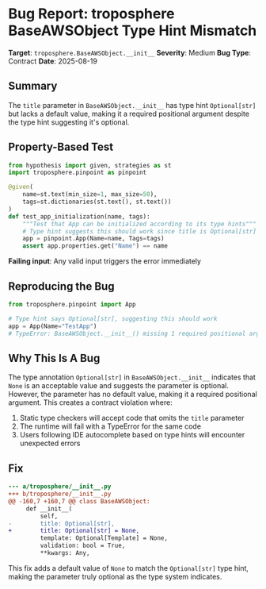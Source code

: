# Bug Report: troposphere BaseAWSObject Type Hint Mismatch

**Target**: `troposphere.BaseAWSObject.__init__`
**Severity**: Medium
**Bug Type**: Contract
**Date**: 2025-08-19

## Summary

The `title` parameter in `BaseAWSObject.__init__` has type hint `Optional[str]` but lacks a default value, making it a required positional argument despite the type hint suggesting it's optional.

## Property-Based Test

```python
from hypothesis import given, strategies as st
import troposphere.pinpoint as pinpoint

@given(
    name=st.text(min_size=1, max_size=50),
    tags=st.dictionaries(st.text(), st.text())
)
def test_app_initialization(name, tags):
    """Test that App can be initialized according to its type hints"""
    # Type hint suggests this should work since title is Optional[str]
    app = pinpoint.App(Name=name, Tags=tags)
    assert app.properties.get("Name") == name
```

**Failing input**: Any valid input triggers the error immediately

## Reproducing the Bug

```python
from troposphere.pinpoint import App

# Type hint says Optional[str], suggesting this should work
app = App(Name="TestApp")
# TypeError: BaseAWSObject.__init__() missing 1 required positional argument: 'title'
```

## Why This Is A Bug

The type annotation `Optional[str]` in `BaseAWSObject.__init__` indicates that `None` is an acceptable value and suggests the parameter is optional. However, the parameter has no default value, making it a required positional argument. This creates a contract violation where:

1. Static type checkers will accept code that omits the `title` parameter
2. The runtime will fail with a TypeError for the same code
3. Users following IDE autocomplete based on type hints will encounter unexpected errors

## Fix

```diff
--- a/troposphere/__init__.py
+++ b/troposphere/__init__.py
@@ -160,7 +160,7 @@ class BaseAWSObject:
     def __init__(
         self,
-        title: Optional[str],
+        title: Optional[str] = None,
         template: Optional[Template] = None,
         validation: bool = True,
         **kwargs: Any,
```

This fix adds a default value of `None` to match the `Optional[str]` type hint, making the parameter truly optional as the type system indicates.